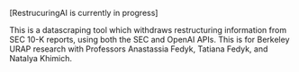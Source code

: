 [RestrucuringAI is currently in progress]

This is a datascraping tool which withdraws restructuring information from SEC 10-K reports, using both the SEC and OpenAI APIs. 
This is for Berkeley URAP research with Professors Anastassia Fedyk, Tatiana Fedyk, and Natalya Khimich.
